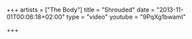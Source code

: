 +++
artists = ["The Body"]
title = "Shrouded"
date = "2013-11-01T00:06:18+02:00"
type = "video"
youtube = "9PqXg1bwamI"

+++

